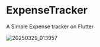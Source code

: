 # ExpenseTracker
 A Simple Expense tracker on Flutter 
 
![20250329_013957](https://github.com/user-attachments/assets/f844ad96-b766-4177-8e8d-8b0251cb3e82)

